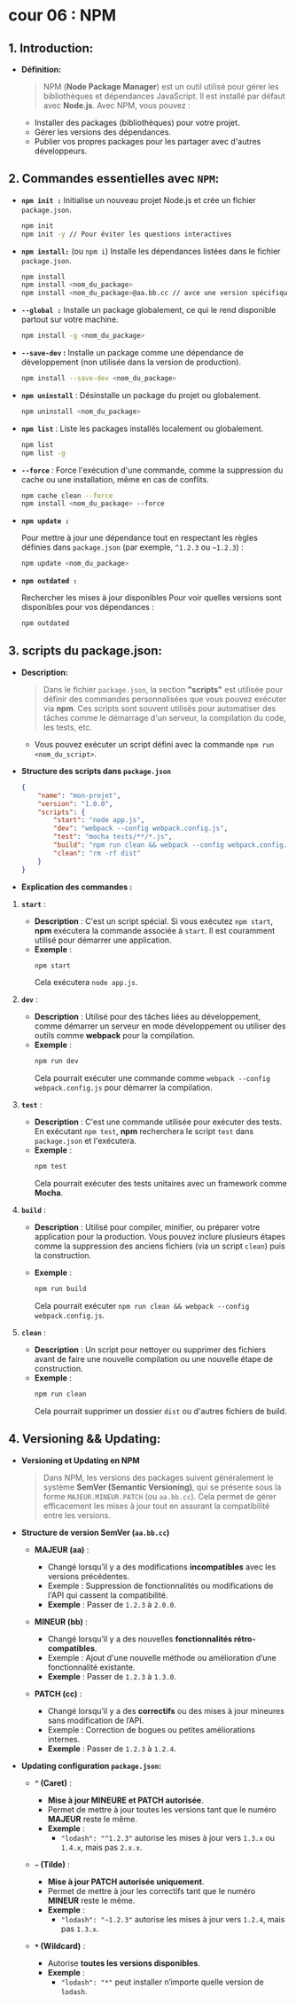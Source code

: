 # cour 06 : **NPM**

## 1. **Introduction:**

-   **Définition:**

    > NPM (**Node Package Manager**) est un outil utilisé pour gérer les bibliothèques et dépendances JavaScript. Il est installé par défaut avec **Node.js**. Avec NPM, vous pouvez :

    -   Installer des packages (bibliothèques) pour votre projet.
    -   Gérer les versions des dépendances.
    -   Publier vos propres packages pour les partager avec d'autres développeurs.

## 2. **Commandes essentielles avec `NPM`:**

-   **`npm init :`** Initialise un nouveau projet Node.js et crée un fichier `package.json`.

    ```bash
    npm init
    npm init -y // Pour éviter les questions interactives
    ```

-   **`npm install:`** (ou `npm i`) Installe les dépendances listées dans le fichier `package.json`.

    ```bash
    npm install
    npm install <nom_du_package>
    npm install <nom_du_package>@aa.bb.cc // avce une version spécifique
    ```

-   **`--global :`** Installe un package globalement, ce qui le rend disponible partout sur votre machine.

    ```bash
    npm install -g <nom_du_package>
    ```

-   **`--save-dev` :** Installe un package comme une dépendance de développement (non utilisée dans la version de production).

    ```bash
    npm install --save-dev <nom_du_package>
    ```

-   **`npm uninstall`** : Désinstalle un package du projet ou globalement.

    ```bash
    npm uninstall <nom_du_package>
    ```

-   **`npm list`** : Liste les packages installés localement ou globalement.

    ```bash
    npm list
    npm list -g
    ```

-   **`--force`** : Force l'exécution d'une commande, comme la suppression du cache ou une installation, même en cas de conflits.

    ```bash
    npm cache clean --force
    npm install <nom_du_package> --force
    ```

-   **`npm update :`**

    Pour mettre à jour une dépendance tout en respectant les règles définies dans `package.json` (par exemple, `^1.2.3` ou `~1.2.3`) :

    ```bash
    npm update <nom_du_package>
    ```

-   **`npm outdated :`**

    Rechercher les mises à jour disponibles Pour voir quelles versions sont disponibles pour vos dépendances :

    ```bash
    npm outdated
    ```

## 3. **scripts du package.json:**

-   **Description:**

    > Dans le fichier `package.json`, la section **"scripts"** est utilisée pour définir des commandes personnalisées que vous pouvez exécuter via **npm**. Ces scripts sont souvent utilisés pour automatiser des tâches comme le démarrage d'un serveur, la compilation du code, les tests, etc.

    -   Vous pouvez exécuter un script défini avec la commande `npm run <nom_du_script>`.

-   **Structure des scripts dans `package.json`**

    ```json
    {
        "name": "mon-projet",
        "version": "1.0.0",
        "scripts": {
            "start": "node app.js",
            "dev": "webpack --config webpack.config.js",
            "test": "mocha tests/**/*.js",
            "build": "npm run clean && webpack --config webpack.config.js",
            "clean": "rm -rf dist"
        }
    }
    ```

-   **Explication des commandes :**

1. **`start`** :

    - **Description** : C'est un script spécial. Si vous exécutez `npm start`, **npm** exécutera la commande associée à `start`. Il est couramment utilisé pour démarrer une application.
    - **Exemple** :
        ```bash
        npm start
        ```
        Cela exécutera `node app.js`.

2. **`dev`** :

    - **Description** : Utilisé pour des tâches liées au développement, comme démarrer un serveur en mode développement ou utiliser des outils comme **webpack** pour la compilation.
    - **Exemple** :
        ```bash
        npm run dev
        ```
        Cela pourrait exécuter une commande comme `webpack --config webpack.config.js` pour démarrer la compilation.

3. **`test`** :

    - **Description** : C'est une commande utilisée pour exécuter des tests. En exécutant `npm test`, **npm** recherchera le script `test` dans `package.json` et l'exécutera.
    - **Exemple** :
        ```bash
        npm test
        ```
        Cela pourrait exécuter des tests unitaires avec un framework comme **Mocha**.

4. **`build`** :

    - **Description** : Utilisé pour compiler, minifier, ou préparer votre application pour la production. Vous pouvez inclure plusieurs étapes comme la suppression des anciens fichiers (via un script `clean`) puis la construction.

    - **Exemple** :
        ```bash
        npm run build
        ```
        Cela pourrait exécuter `npm run clean && webpack --config webpack.config.js`.

5. **`clean`** :

    - **Description** : Un script pour nettoyer ou supprimer des fichiers avant de faire une nouvelle compilation ou une nouvelle étape de construction.
    - **Exemple** :
        ```bash
        npm run clean
        ```
        Cela pourrait supprimer un dossier `dist` ou d'autres fichiers de build.

## 4. **Versioning && Updating:**

-   **Versioning et Updating en NPM**

    > Dans NPM, les versions des packages suivent généralement le système **SemVer (Semantic Versioning)**, qui se présente sous la forme `MAJEUR.MINEUR.PATCH` (ou `aa.bb.cc`). Cela permet de gérer efficacement les mises à jour tout en assurant la compatibilité entre les versions.

-   **Structure de version SemVer (`aa.bb.cc`)**

    -   **MAJEUR (aa)** :

        -   Changé lorsqu’il y a des modifications **incompatibles** avec les versions précédentes.
        -   Exemple : Suppression de fonctionnalités ou modifications de l'API qui cassent la compatibilité.
        -   **Exemple** : Passer de `1.2.3` à `2.0.0`.

    -   **MINEUR (bb)** :

        -   Changé lorsqu’il y a des nouvelles **fonctionnalités rétro-compatibles**.
        -   Exemple : Ajout d'une nouvelle méthode ou amélioration d’une fonctionnalité existante.
        -   **Exemple** : Passer de `1.2.3` à `1.3.0`.

    -   **PATCH (cc)** :
        -   Changé lorsqu’il y a des **correctifs** ou des mises à jour mineures sans modification de l’API.
        -   Exemple : Correction de bogues ou petites améliorations internes.
        -   **Exemple** : Passer de `1.2.3` à `1.2.4`.

-   **Updating configuration `package.json`:**

    -   **`^` (Caret)** :

        -   **Mise à jour MINEURE et PATCH autorisée**.
        -   Permet de mettre à jour toutes les versions tant que le numéro **MAJEUR** reste le même.
        -   **Exemple** :
            -   `"lodash": "^1.2.3"` autorise les mises à jour vers `1.3.x` ou `1.4.x`, mais pas `2.x.x`.

    -   **`~` (Tilde)** :

        -   **Mise à jour PATCH autorisée uniquement**.
        -   Permet de mettre à jour les correctifs tant que le numéro **MINEUR** reste le même.
        -   **Exemple** :
            -   `"lodash": "~1.2.3"` autorise les mises à jour vers `1.2.4`, mais pas `1.3.x`.

    -   **`*` (Wildcard)** :

        -   Autorise **toutes les versions disponibles**.
        -   **Exemple** :
            -   `"lodash": "*"` peut installer n’importe quelle version de `lodash`.
